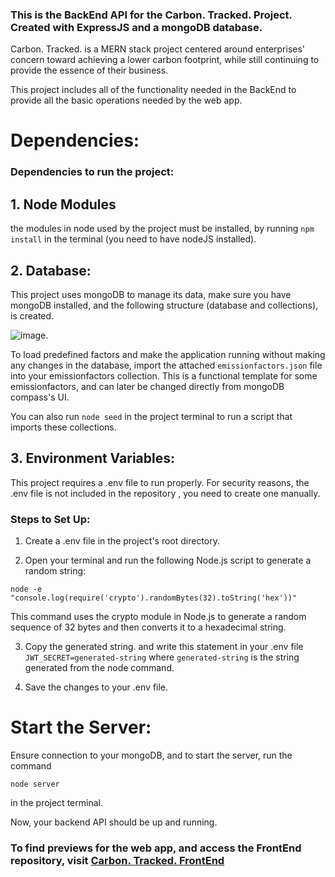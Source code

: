 ### This is the BackEnd API for the Carbon. Tracked. Project. Created with ExpressJS and a mongoDB database.

Carbon. Tracked. is a MERN stack project centered around enterprises' concern toward achieving a lower carbon footprint, while still continuing to provide the essence of their business.

This project includes all of the functionality needed in the BackEnd to provide all the basic operations needed by the web app.

# Dependencies: 
### Dependencies to run the project:
## 1. Node Modules 
the modules in node used by the project must be installed, by running 
```npm install``` in the terminal (you need to have nodeJS installed).

## 2. Database:
This project uses mongoDB to manage its data, make sure you have mongoDB installed, and the following structure (database and collections), is created.


![image](https://github.com/user-attachments/assets/22c69eaa-4448-407d-87c7-42ddec1e483c). 

To load predefined factors and make the application running without making any changes in the database, import the attached ```emissionfactors.json``` file into your emissionfactors collection.
This is a functional template for some emissionfactors, and can later be changed directly from mongoDB compass's UI.

You can also run ```node seed``` in the project terminal to run a script that imports these collections.

## 3. Environment Variables: 
This project requires a .env file to run properly. For security reasons, the .env file is not included in the repository , you need to create one manually.

### Steps to Set Up:
1. Create a .env file in the project's root directory.

2. Open your terminal and run the following Node.js script to generate a random string:

```node -e "console.log(require('crypto').randomBytes(32).toString('hex'))"```

This command uses the crypto module in Node.js to generate a random sequence of 32 bytes and then  converts it to a hexadecimal string.
   
3. Copy the generated string. and write this statement in your .env file ```JWT_SECRET=generated-string``` where ```generated-string``` is the string generated from the node command.

4. Save the changes to your .env file.

# Start the Server:
Ensure connection to your mongoDB, and to start the server, run the command 

```node server``` 

in the project terminal.

Now, your backend API should be up and running.

### To find previews for the web app, and access the FrontEnd repository, visit [Carbon. Tracked. FrontEnd](https://github.com/samehmohsenn/Carbon.Tracked.FrontEnd./)
